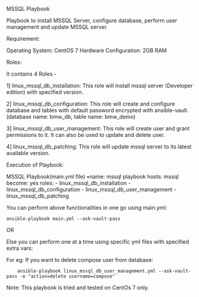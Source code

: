 MSSQL Playbook

Playbook to install MSSQL Server, configure database, perform user management and update MSSQL server.

Requirement:

Operating System: CentOS 7
Hardware Configuration: 2GB RAM

Roles:

It contains 4 Roles -
	
1] linux_mssql_db_installation: This role will install mssql server (Developer edition) with specified version.

2] linux_mssql_db_configuration: This role will create and configure database and tables with default password encrypted with ansible-vault. 
(database name: bmw_db, table name: bmw_demo) 
									 
3] linux_mssql_db_user_management: This role will create user and grant permissions to it. 
It can also be used to update and delete user.
								   
4] linux_mssql_db_patching: This role will update mssql server to its latest available version.
	

Execution of Playbook:

MSSQL Playbook(main.yml file)
•name: mssql playbook 
 hosts: mssql 
 become: yes 
 roles:
	 - linux_mssql_db_installation
	 - linux_mssql_db_configuration
	 - linux_mssql_db_user_management
	 - linux_mssql_db_patching

You can perform above functionalities in one go using main.yml:
	
	ansible-playbook main.yml --ask-vault-pass

OR
	
Else you can perform one at a time using specific yml files with specified extra vars:

For eg:	If you want to delete compose user from database:
		
		ansible-playbook linux_mssql_db_user_management.yml --ask-vault-pass -e "action=delete username=compose"


Note: This playbook is tried and tested on CentOs 7 only.
